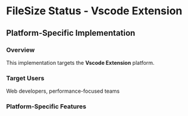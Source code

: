 # FileSize Status - Vscode Extension

## Platform-Specific Implementation

### Overview
This implementation targets the **Vscode Extension** platform.

### Target Users
Web developers, performance-focused teams

### Platform-Specific Features
